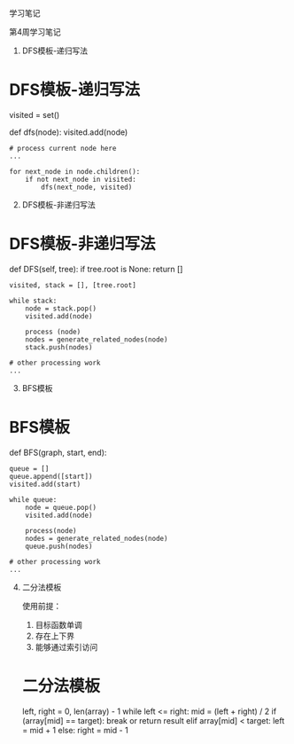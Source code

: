 学习笔记

第4周学习笔记

1. DFS模板-递归写法

# DFS模板-递归写法

visited = set()

def dfs(node):
    visited.add(node)

    # process current node here
    ...

    for next_node in node.children():
        if not next_node in visited:
            dfs(next_node, visited)
    
2. DFS模板-非递归写法

# DFS模板-非递归写法

def DFS(self, tree):
    if tree.root is None:
        return []
    
    visited, stack = [], [tree.root]

    while stack:
        node = stack.pop()
        visited.add(node)

        process (node)
        nodes = generate_related_nodes(node)
        stack.push(nodes)

    # other processing work
    ...

3. BFS模板

# BFS模板

def BFS(graph, start, end):

    queue = []
    queue.append([start])
    visited.add(start)

    while queue:
        node = queue.pop()
        visited.add(node)

        process(node)
        nodes = generate_related_nodes(node)
        queue.push(nodes)

    # other processing work
    ...

4. 二分法模板

   使用前提：
   1) 目标函数单调
   2) 存在上下界
   3) 能够通过索引访问

    # 二分法模板
    
    left, right = 0, len(array) - 1
    while left <= right:
        mid = (left + right) / 2
        if (array[mid] == target):
            break or return result
        elif array[mid] < target:
            left = mid + 1
        else:
            right = mid - 1